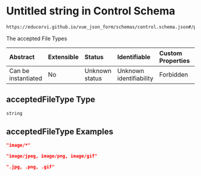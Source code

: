 # Untitled string in Control Schema

```txt
https://educorvi.github.io/vue_json_form/schemas/control.schema.json#/properties/options/properties/acceptedFileType
```

The accepted File Types

| Abstract            | Extensible | Status         | Identifiable            | Custom Properties | Additional Properties | Access Restrictions | Defined In                                                                     |
| :------------------ | :--------- | :------------- | :---------------------- | :---------------- | :-------------------- | :------------------ | :----------------------------------------------------------------------------- |
| Can be instantiated | No         | Unknown status | Unknown identifiability | Forbidden         | Allowed               | none                | [control.schema.json\*](../schemas/control.schema.json "open original schema") |

## acceptedFileType Type

`string`

## acceptedFileType Examples

```json
"image/*"
```

```json
"image/jpeg, image/png, image/gif"
```

```json
".jpg, .png, .gif"
```
